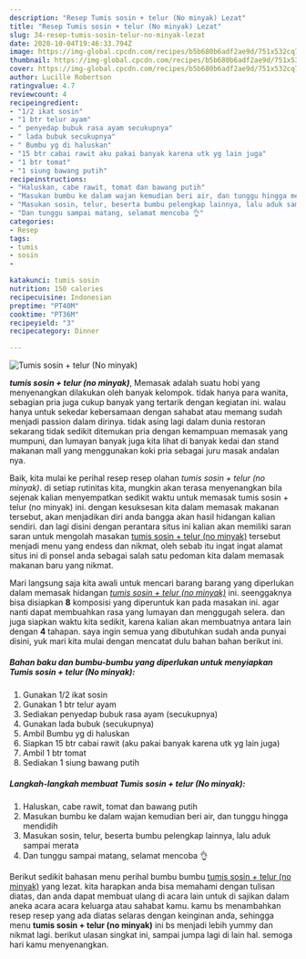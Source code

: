 ```yaml
---
description: "Resep Tumis sosin + telur (No minyak) Lezat"
title: "Resep Tumis sosin + telur (No minyak) Lezat"
slug: 34-resep-tumis-sosin-telur-no-minyak-lezat
date: 2020-10-04T19:46:33.794Z
image: https://img-global.cpcdn.com/recipes/b5b680b6adf2ae9d/751x532cq70/tumis-sosin-telur-no-minyak-foto-resep-utama.jpg
thumbnail: https://img-global.cpcdn.com/recipes/b5b680b6adf2ae9d/751x532cq70/tumis-sosin-telur-no-minyak-foto-resep-utama.jpg
cover: https://img-global.cpcdn.com/recipes/b5b680b6adf2ae9d/751x532cq70/tumis-sosin-telur-no-minyak-foto-resep-utama.jpg
author: Lucille Robertson
ratingvalue: 4.7
reviewcount: 4
recipeingredient:
- "1/2 ikat sosin"
- "1 btr telur ayam"
- " penyedap bubuk rasa ayam secukupnya"
- " lada bubuk secukupnya"
- " Bumbu yg di haluskan"
- "15 btr cabai rawit aku pakai banyak karena utk yg lain juga"
- "1 btr tomat"
- "1 siung bawang putih"
recipeinstructions:
- "Haluskan, cabe rawit, tomat dan bawang putih"
- "Masukan bumbu ke dalam wajan kemudian beri air, dan tunggu hingga mendidih"
- "Masukan sosin, telur, beserta bumbu pelengkap lainnya, lalu aduk sampai merata"
- "Dan tunggu sampai matang, selamat mencoba 👌"
categories:
- Resep
tags:
- tumis
- sosin
- 

katakunci: tumis sosin  
nutrition: 150 calories
recipecuisine: Indonesian
preptime: "PT40M"
cooktime: "PT36M"
recipeyield: "3"
recipecategory: Dinner

---
```



![Tumis sosin + telur (No minyak)](https://img-global.cpcdn.com/recipes/b5b680b6adf2ae9d/751x532cq70/tumis-sosin-telur-no-minyak-foto-resep-utama.jpg)

<b><i>tumis sosin + telur (no minyak)</i></b>, Memasak adalah suatu hobi yang menyenangkan dilakukan oleh banyak kelompok. tidak hanya para wanita, sebagian pria juga cukup banyak yang tertarik dengan kegiatan ini. walau hanya untuk sekedar kebersamaan dengan sahabat atau memang sudah menjadi passion dalam dirinya. tidak asing lagi dalam dunia restoran sekarang tidak sedikit ditemukan pria dengan kemampuan memasak yang mumpuni, dan lumayan banyak juga kita lihat di banyak kedai dan stand makanan mall yang menggunakan koki pria sebagai juru masak andalan nya.



Baik, kita mulai ke perihal resep resep olahan <i>tumis sosin + telur (no minyak)</i>. di setiap rutinitas kita, mungkin akan terasa menyenangkan bila sejenak kalian menyempatkan sedikit waktu untuk memasak tumis sosin + telur (no minyak) ini. dengan kesuksesan kita dalam memasak makanan tersebut, akan menjadikan diri anda bangga akan hasil hidangan kalian sendiri. dan lagi disini dengan perantara situs ini kalian akan memiliki saran saran untuk mengolah masakan <u>tumis sosin + telur (no minyak)</u> tersebut menjadi menu yang endess dan nikmat, oleh sebab itu ingat ingat alamat situs ini di ponsel anda sebagai salah satu pedoman kita dalam memasak makanan baru yang nikmat.


Mari langsung saja kita awali untuk mencari barang barang yang diperlukan dalam memasak hidangan <u><i>tumis sosin + telur (no minyak)</i></u> ini. seenggaknya bisa disiapkan <b>8</b> komposisi yang diperuntuk kan pada masakan ini. agar nanti dapat membuahkan rasa yang lumayan dan menggugah selera. dan juga siapkan waktu kita sedikit, karena kalian akan membuatnya antara lain dengan <b>4</b> tahapan. saya ingin semua yang dibutuhkan sudah anda punyai disini, yuk mari kita mulai dengan mencatat dulu bahan bahan berikut ini.

<!--inarticleads1-->

##### Bahan baku dan bumbu-bumbu yang diperlukan untuk menyiapkan Tumis sosin + telur (No minyak):

1. Gunakan 1/2 ikat sosin
1. Gunakan 1 btr telur ayam
1. Sediakan  penyedap bubuk rasa ayam (secukupnya)
1. Gunakan  lada bubuk (secukupnya)
1. Ambil  Bumbu yg di haluskan
1. Siapkan 15 btr cabai rawit (aku pakai banyak karena utk yg lain juga)
1. Ambil 1 btr tomat
1. Sediakan 1 siung bawang putih




<!--inarticleads2-->

##### Langkah-langkah membuat Tumis sosin + telur (No minyak):

1. Haluskan, cabe rawit, tomat dan bawang putih
1. Masukan bumbu ke dalam wajan kemudian beri air, dan tunggu hingga mendidih
1. Masukan sosin, telur, beserta bumbu pelengkap lainnya, lalu aduk sampai merata
1. Dan tunggu sampai matang, selamat mencoba 👌




Berikut sedikit bahasan menu perihal bumbu bumbu <u>tumis sosin + telur (no minyak)</u> yang lezat. kita harapkan anda bisa memahami dengan tulisan diatas, dan anda dapat membuat ulang di acara lain untuk di sajikan dalam aneka acara acara keluarga atau sahabat kamu. kamu bs menambahkan resep resep yang ada diatas selaras dengan keinginan anda, sehingga menu <b>tumis sosin + telur (no minyak)</b> ini bs menjadi lebih yummy dan nikmat lagi. berikut ulasan singkat ini, sampai jumpa lagi di lain hal. semoga hari kamu menyenangkan.
